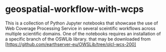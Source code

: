 # geospatial-workflow-with-wcps
This is a collection of Python Jupyter notebooks that showcase the use of Web Coverage Processing Service in several sceintific workflows across multiple scientific domains.  One of the notebooks requires an installation of a specific branch of the OSWLib library. that may be downloaded from [https://github.com/earthserver-eu/OWSLib/tree/olcl-wcs-200]
